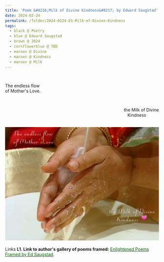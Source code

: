 ```yaml
---
title: 'Poem &#8216;Milk of Divine Kindness&#8217; by Edward Saugstad'
date: 2024-02-24
permalink: /folder/2024-0224-ES-Milk-of-Divine-Kindness
tags:
  - black @ Poetry
  - blue @ Edward Saugstad
  - brown @ 2024
  - cornflowerblue @ TBD
  - maroon @ Divine
  - maroon @ Kindness
  - maroon @ Milk  
---
```


<br>

<p>
The endless flow<br>
of Mother's Love.<br>
</p>

<br>

<p style="text-align:right;">
the Milk of Divine<br>
&emsp;Kindness&emsp;&emsp;&emsp;<br>
</p>

<br>

<div style="text-align: center"><img src="/images/Poem_'Milk_of_Divine_Kindness'_by_Edward_Saugstad.jpg" /></div>

<br>

<wave-list>
<list-title color="DarkSeaGreen" width="25">Links</list-title>
  <list-item color="BlanchedAlmond"  width="285"><b> L1. Link to author's gallery of poems framed:</b> <a href="https://imageevent.com/sahaja/art/enlightenedpoemsframedbyedsaugstad"><font color="DarkGreen">Enlightened Poems Framed by Ed Saugstad</font></a>. </list-item>
</wave-list>